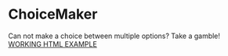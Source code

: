 # ChoiceMaker
Can not make a choice between multiple options? Take a gamble!
<br/>
<a href="https://raycolt.github.io/ChoiceMaker/">WORKING HTML EXAMPLE</a><br>
